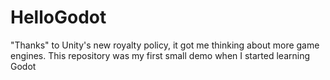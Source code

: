 # HelloGodot
"Thanks" to Unity's new royalty policy, it got me thinking about more game engines. This repository was my first small demo when I started learning Godot

